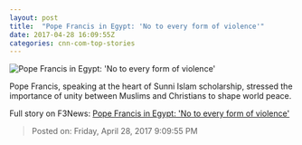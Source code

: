 ```yaml
---
layout: post
title:  "Pope Francis in Egypt: 'No to every form of violence'"
date: 2017-04-28 16:09:55Z
categories: cnn-com-top-stories
---
```


![Pope Francis in Egypt: 'No to every form of violence'](http://i2.cdn.cnn.com/cnnnext/dam/assets/170426045002-pope-francis-ted-talk-april-25-2017-super-tease.jpg)

Pope Francis, speaking at the heart of Sunni Islam scholarship, stressed the importance of unity between Muslims and Christians to shape world peace.


Full story on F3News: [Pope Francis in Egypt: 'No to every form of violence'](http://www.f3nws.com/n/FCxJXD)

> Posted on: Friday, April 28, 2017 9:09:55 PM
